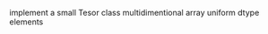 implement a small Tesor class
        multidimentional array
        uniform dtype elements
            